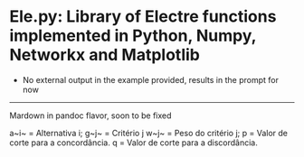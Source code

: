 

# Ele.py: Library of Electre functions implemented in Python, Numpy, Networkx and Matplotlib

- No external output in the example provided, results in the prompt for now

----
Mardown in pandoc flavor, soon to be fixed

a~i~ =  Alternativa i;
g~j~ = Critério j
w~j~ = Peso do critério j;
p = Valor de corte para a concordância.
q = Valor de corte para a discordância.

